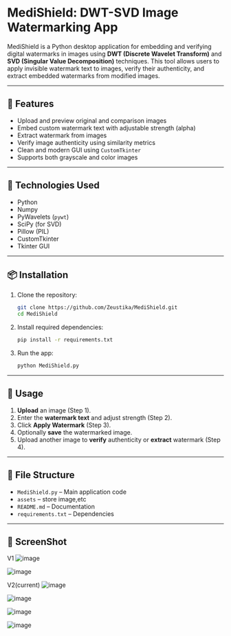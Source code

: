 # MediShield: DWT-SVD Image Watermarking App

MediShield is a Python desktop application for embedding and verifying digital watermarks in images using **DWT (Discrete Wavelet Transform)** and **SVD (Singular Value Decomposition)** techniques. This tool allows users to apply invisible watermark text to images, verify their authenticity, and extract embedded watermarks from modified images.




---

## 🚀 Features

- Upload and preview original and comparison images
- Embed custom watermark text with adjustable strength (alpha)
- Extract watermark from images
- Verify image authenticity using similarity metrics
- Clean and modern GUI using `CustomTkinter`
- Supports both grayscale and color images

---

## 🧠 Technologies Used

- Python
- Numpy
- PyWavelets (`pywt`)
- SciPy (for SVD)
- Pillow (PIL)
- CustomTkinter
- Tkinter GUI

---

## 📦 Installation

1. Clone the repository:
    ```bash
    git clone https://github.com/Zeustika/MediShield.git
    cd MediShield
    ```

2. Install required dependencies:
    ```bash
    pip install -r requirements.txt
    ```

3. Run the app:
    ```bash
    python MediShield.py
    ```

---

## 📸 Usage

1. **Upload** an image (Step 1).
2. Enter the **watermark text** and adjust strength (Step 2).
3. Click **Apply Watermark** (Step 3).
4. Optionally **save** the watermarked image.
5. Upload another image to **verify** authenticity or **extract** watermark (Step 4).

---

## 📂 File Structure

- `MediShield.py` – Main application code
- `assets` – store image,etc
- `README.md` – Documentation
- `requirements.txt` – Dependencies

---

## 📸 ScreenShot
V1
![image](https://github.com/user-attachments/assets/b35e13e6-2df9-4bb5-8f45-ee12953c0dd2)

![image](https://github.com/user-attachments/assets/a42909a5-087a-41cc-a59a-9a2e12f7aefd)

V2(current)
![image](https://github.com/user-attachments/assets/28c9a3fd-4449-4b9d-ab5b-0d52b7469558)

![image](https://github.com/user-attachments/assets/ec5661f0-11a3-44a5-8d32-3f1235705418)

![image](https://github.com/user-attachments/assets/c83a4ebe-0b31-4ba4-a14a-784eba951c35)

![image](https://github.com/user-attachments/assets/f9878ec3-10f4-4f99-8c26-e28606b0cdab)

